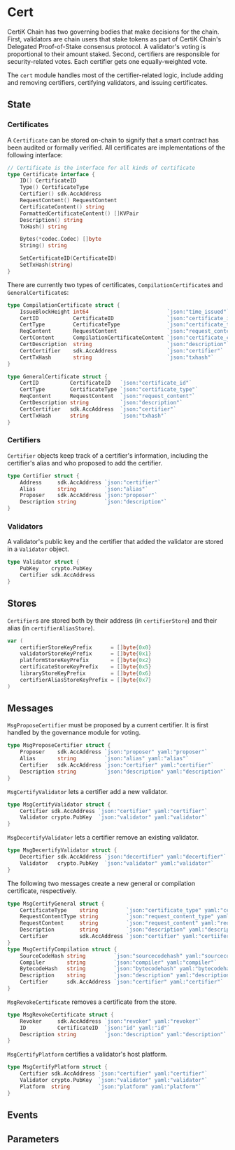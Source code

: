 # Cert

CertiK Chain has two governing bodies that make decisions for the chain. First, validators are chain users that stake tokens as part of CertiK Chain's Delegated Proof-of-Stake consensus protocol. A validator's voting is proportional to their amount staked. Second, certifiers are responsible for security-related votes. Each certifier gets one equally-weighted vote.

The `cert` module handles most of the certifier-related logic, include adding and removing certifiers, certifying validators, and issuing certificates.


## State

### Certificates

A `Certificate` can be stored on-chain to signify that a smart contract has been audited or formally verified. All certificates are implementations of the following interface:


```go
// Certificate is the interface for all kinds of certificate
type Certificate interface {
	ID() CertificateID
	Type() CertificateType
	Certifier() sdk.AccAddress
	RequestContent() RequestContent
	CertificateContent() string
	FormattedCertificateContent() []KVPair
	Description() string
	TxHash() string

	Bytes(*codec.Codec) []byte
	String() string

	SetCertificateID(CertificateID)
	SetTxHash(string)
}
```

There are currently two types of certificates, `CompilationCertificate`s and `GeneralCertificate`s:

```go
type CompilationCertificate struct {
	IssueBlockHeight int64                         `json:"time_issued"`
	CertID           CertificateID                 `json:"certificate_id"`
	CertType         CertificateType               `json:"certificate_type"`
	ReqContent       RequestContent                `json:"request_content"`
	CertContent      CompilationCertificateContent `json:"certificate_content"`
	CertDescription  string                        `json:"description"`
	CertCertifier    sdk.AccAddress                `json:"certifier"`
	CertTxHash       string                        `json:"txhash"`
}

type GeneralCertificate struct {
	CertID          CertificateID   `json:"certificate_id"`
	CertType        CertificateType `json:"certificate_type"`
	ReqContent      RequestContent  `json:"request_content"`
	CertDescription string          `json:"description"`
	CertCertifier   sdk.AccAddress  `json:"certifier"`
	CertTxHash      string          `json:"txhash"`
}
```

### Certifiers

`Certifier` objects keep track of a certifier's information, including the certifier's alias and who proposed to add the certifier.

```go
type Certifier struct {
	Address     sdk.AccAddress `json:"certifier"`
	Alias       string         `json:"alias"`
	Proposer    sdk.AccAddress `json:"proposer"`
	Description string         `json:"description"`
}
```

### Validators

A validator's public key and the certifier that added the validator are stored in a `Validator` object.

```go
type Validator struct {
	PubKey    crypto.PubKey
	Certifier sdk.AccAddress
}
```

## Stores

`Certifier`s are stored both by their address (in `certifierStore`) and their alias (in `certifierAliasStore`).

```go
var (
	certifierStoreKeyPrefix      = []byte{0x0}
	validatorStoreKeyPrefix      = []byte{0x1}
	platformStoreKeyPrefix       = []byte{0x2}
	certificateStoreKeyPrefix    = []byte{0x5}
	libraryStoreKeyPrefix        = []byte{0x6}
	certifierAliasStoreKeyPrefix = []byte{0x7}
)
```

## Messages

`MsgProposeCertifier` must be proposed by a current certifier. It is first handled by the governance module for voting.

```go
type MsgProposeCertifier struct {
	Proposer    sdk.AccAddress `json:"proposer" yaml:"proposer"`
	Alias       string         `json:"alias" yaml:"alias"`
	Certifier   sdk.AccAddress `json:"certifier" yaml:"certifier"`
	Description string         `json:"description" yaml:"description"`
}
```

`MsgCertifyValidator` lets a certifier add a new validator.

```go
type MsgCertifyValidator struct {
	Certifier sdk.AccAddress `json:"certifier" yaml:"certifier"`
	Validator crypto.PubKey  `json:"validator" yaml:"validator"`
}
```

`MsgDecertifyValidator` lets a certifier remove an existing validator.

```go
type MsgDecertifyValidator struct {
	Decertifier sdk.AccAddress `json:"decertifier" yaml:"decertifier"`
	Validator   crypto.PubKey  `json:"validator" yaml:"validator"`
}
```

The following two messages create a new general or compilation certificate, respectively.

```go
type MsgCertifyGeneral struct {
	CertificateType    string         `json:"certificate_type" yaml:"certificate_type"`
	RequestContentType string         `json:"request_content_type" yaml:"request_content_type"`
	RequestContent     string         `json:"request_content" yaml:"request_content"`
	Description        string         `json:"description" yaml:"description"`
	Certifier          sdk.AccAddress `json:"certifier" yaml:"certiifer"`
}
type MsgCertifyCompilation struct {
	SourceCodeHash string         `json:"sourcecodehash" yaml:"sourcecodehash"`
	Compiler       string         `json:"compiler" yaml:"compiler"`
	BytecodeHash   string         `json:"bytecodehash" yaml:"bytecodehash"`
	Description    string         `json:"description" yaml:"description"`
	Certifier      sdk.AccAddress `json:"certifier" yaml:"certifier"`
}
```

`MsgRevokeCertificate` removes a certificate from the store.

```go
type MsgRevokeCertificate struct {
	Revoker     sdk.AccAddress `json:"revoker" yaml:"revoker"`
	ID          CertificateID  `json:"id" yaml:"id"`
	Description string         `json:"description" yaml:"description"`
}
```

`MsgCertifyPlatform` certifies a validator's host platform.

```go
type MsgCertifyPlatform struct {
	Certifier sdk.AccAddress `json:"certifier" yaml:"certifier"`
	Validator crypto.PubKey  `json:"validator" yaml:"validator"`
	Platform  string         `json:"platform" yaml:"platform"`
}
```

## Events

## Parameters
